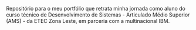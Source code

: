 Repositório para o meu portfólio que retrata minha jornada como aluno do curso técnico de Desenvolvimento de Sistemas - Articulado Médio Superior (AMS) - da ETEC Zona Leste, em parceria com a multinacional IBM. 

